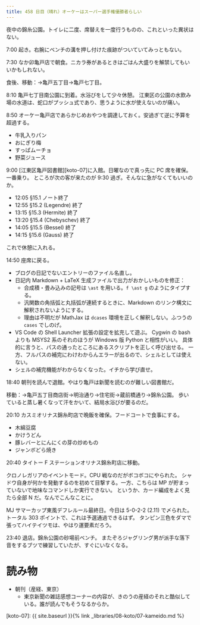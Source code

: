 ```yaml
---
title: 458 日目（晴れ）オーケーはスーパー選手権優勝者らしい
---
```


夜中の錦糸公園。トイレに二度、席替えを一度行うものの、これといった異状はない。

7:00 起き。右腕にベンチの溝を押し付けた痕跡がついていてみっともない。

7:30 なか卯亀戸店で朝食。ニカラ券があるときはごはん大盛りを解禁してもいいかもしれない。

食後、移動：→亀戸五丁目→亀戸七丁目。

8:10 亀戸七丁目南公園に到着。水浴びをして少々休憩。
江東区の公園の水飲み場の水道は、蛇口がプッシュ式であり、思うように水が使えないのが痛い。

8:50 オーケー亀戸店であらかじめおやつを調達しておく。安過ぎて逆に予算を超過する。
* 牛乳入りパン
* おにぎり梅
* すっぱムーチョ
* 野菜ジュース

9:00 [江東区亀戸図書館][koto-07]に入館。日曜なので真っ先に PC 席を確保。一番乗り。
ところが次の客が来たのが 9:30 過ぎ。そんなに急がなくてもいいのか。

* 12:05 §15.1 ノート終了
* 12:55 §15.2 (Legendre) 終了
* 13:15 §15.3 (Hermite) 終了
* 13:20 §15.4 (Chebyschev) 終了
* 14:05 §15.5 (Bessel) 終了
* 14:15 §15.6 (Gauss) 終了

これで休憩に入れる。

14:50 座席に戻る。
* ブログの日記でないエントリーのファイル名直し。
* 日記内 Markdown + LaTeX 生成ファイルで出力がおかしいものを修正：
  * 合成積・畳み込みの記号は `\ast` を用いる。`f \ast g` のようにタイプする。
  * 汎関数の角括弧と丸括弧が連続するときに、Markdown のリンク構文に解釈されないようにする。
  * 理由は不明だが MathJax は `dcases` 環境を正しく解釈しない。ふつうの `cases` でしのげ。
* VS Code の Shell Launcher 拡張の設定を拡充して遊ぶ。
  Cygwin の bash よりも MSYS2 系のそれのほうが Windows 版 Python と相性がいい。
  具体的に言うと、パスの通ったところにあるスクリプトを正しく呼び出せる。
  一方、フルパスの補完にわけわからんエラーが出るので、シェルとしては使えない。
* シェルの補完機能がわからなくなった。イチから学び直せ。

18:40 朝刊を読んで退館。やはり亀戸は新聞を読むのが難しい図書館だ。

移動：→亀戸五丁目商店街→明治通り→住宅街→蔵前橋通り→錦糸公園。
歩いていると蒸し暑くなって汗をかいて、結局水浴びが要るのだ。

20:10 カスミオリナス錦糸町店で晩飯を確保。フードコートで食事にする。
* 木綿豆腐
* かけうどん
* 豚レバーとにんにくの芽の炒めもの
* ジャンボどら焼き

20:40 タイトー F ステーションオリナス錦糸町店に移動。

クロノレガリアのイベントモード。CPU 戦なのだがボコボコにやられた。
シャドウ自身が何かを発動するのを初めて目撃する。一方、こちらは MP が貯まっていないで地味なコマンドしか実行できない。
というか、カード編成をよく見たら全部 N だ。なんでこんなことに。

MJ サマーカップ東風デフレルール最終日。今日は 5-0-2-2 (2.11) で〆られた。
トータル 303 ポイントで、これは予選通過できるはず。
タンピン三色をダマで張ってハイテイツモは、やはり運要素だろう。

23:40 退店。錦糸公園の砂場前ベンチ。
またぞろジャグリング男が派手な落下音をするブツで練習していたが、すぐにいなくなる。

# 読み物

* 朝刊（産経、東京）
  * 東京新聞の雑誌感想コーナーの内容が、きのうの産経のそれと酷似している。誰が読んでもそうなるからか。

[koto-07]: {{ site.baseurl }}{% link _libraries/08-koto/07-kameido.md %}
